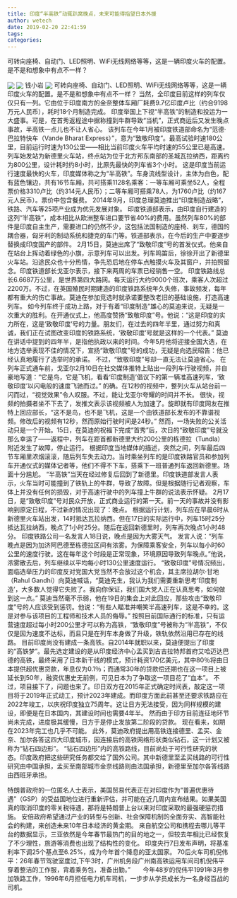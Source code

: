 ```yaml
---
title: 印度“半高铁”动辄趴窝晚点，未来可能得指望日本外援
author: wetech
date: 2019-02-20 22:41:59
tags: 
categories: 
---
```

可转向座椅、自动门、LED照明、WiFi无线网络等等，这是一辆印度火车的配置。是不是和想象中有点不一样？
<!-- more -->
<img align="center" border="0" src="https://imgcdn.yicai.com/uppics/images/2019/02/d8c635490d309cd015de29899c65789c.jpg" />
<img align="center" border="0" src="https://imgcdn.yicai.com/uppics/images/2019/02/055ba4851b771e06b0471bd674da9374.jpg" />
钱小岩
<img align="center" border="0" src="https://imgcdn.yicai.com/uppics/images/2019/02/75f5810af384a359dc58fbd354f4c1cc.jpg" />
可转向座椅、自动门、LED照明、WiFi无线网络等等，这是一辆印度火车的配置。是不是和想象中有点不一样？
当然，全印度目前这样的列车仅仅只有一列。它由位于印度南方的金奈整体车厢厂耗费9.7亿印度卢比（约合9198万元人民币），耗时18个月制造完成。
印度举国上下视“半高铁”的制造和投运为一大盛事。可是，在首秀返程途中据称撞到牛群导致“当机”，正式商运后又发生晚点事故，半高铁一点儿也不让人省心。
该列车在今年1月被印度铁道部命名为“范德·巴拉特快车（Vande Bharat Express）”，意为“致敬印度”。最高试验时速180公里，目前运行时速为130公里——相比当前印度火车平均时速的55公里已是高速。
列车始发站为新德里火车站，终点站为位于北方邦东南部的圣城瓦拉纳西，距离约为800公里，设计耗时约8小时，比原先最快的列车省3个小时。
这是印度当前运行速度最快的火车，印度媒体称之为“半高铁”。车身流线型设计，主体为白色，配有蓝色镶边，共有16节车厢，共可搭乘1128名乘客：一等车厢可乘坐52人，全程票价格3310卢比（约314元人民币）；二等车厢可搭乘78人，为1760卢比（约167元人民币）。票价中包含餐费。
2014年9月，印度总理莫迪推出“印度制造战略”，铁路、汽车等25项产业成为优先发展对象。
印度铁道部表示，由印度自行建造的这列“半高铁”，成本相比从欧洲整车进口要节省40%的费用。虽然列车80%的部件是印度自主生产，需要进口的仍然不少，这包括法国制造的座椅、刹车，德国的耦合器，匈牙利的制动系统和捷克的车门等。铁道部表示，在今后的生产中要逐步替换成印度国产的部件。
2月15日，莫迪出席了“致敬印度”号的首发仪式。他亲自在站台上挥动着绿色的小旗，示意列车可以出发。列车鸣笛后，徐徐开出了新德里火车站。沿途民众也十分热情，争先恐后地在停车点触摸火车及其窗户，并拍照留念。印度铁道部长戈亚尔表示，接下来两周的车票已经销售一空。
印度铁路线总长6.6687万公里，是世界第四大路网。每天运行大约9000个班次，乘客人次超过2200万。不过，在英国殖民时期建造的印度铁路系统年久失修，事故频发，每年都有重大的伤亡事故。莫迪在参加竞选时就承诺要整改老旧的基础设施，打造高速列车。
如今列车终于成功上路，对于有着“印度制造”雄心的莫迪来说，无疑是一次重大的胜利。在开通仪式上，他高度赞扬“致敬印度”号。他说：“这是印度的实力所在，这是‘致敬印度’号的力量。朋友们，在过去的四年半里，通过努力和真诚，我们正在试图改变印度的铁路系统，‘致敬印度’号就是这样的一个代表。”
莫迪在讲话中提到的四年半，是指他执政以来的时间。今年5月他将迎接全国大选，在地方选举表现不佳的情况下，宣扬“致敬印度”号的成功，无疑是向选民昭告：他已经认真地履行了选举时的承诺。
不过，“致敬印度”号却一直无法让莫迪省心。
在列车正式通车前，戈亚尔2月10日在社交媒体推特上贴出一段列车行驶视频，并自豪地写道：“它是鸟，它是飞机，看看‘印度制造’倡议下的第一辆准高速列车，‘致敬印度’以闪电般的速度飞驰而过。”
的确。在12秒的视频中，整列火车从站台前一闪而过，“视觉效果”令人叹服。不过，能让戈亚尔夸耀的时间并不长。
很快，视频的拍摄者坐不下去了，发推文表示该视频被人为加速了。旋即就有印度网友在推特上回应部长，“这不是鸟，也不是飞机，这是一个由铁道部长发布的不靠谱视频。修改后的视频有12秒，然而原始行驶时间是24秒。”
然而，一场失败的公关活动只是一个开始。15日，在莫迪的祝福下完成“首秀”后，次日的“致敬印度”号就没那么幸运了——返程中，列车在距首都新德里大约200公里的栋德拉（Tundla）附近发生了故障，停止运行。
根据印度当地媒体的描述，突然之间，列车最后四节车厢里浓烟滚滚，随后列车失去动力。当时乘坐列车的是印度铁路官员和参加列车开通仪式的媒体记者等，他们不得不下车，搭乘下一班普通列车返回新德里。场面十分尴尬。
“半高铁”当天在经过修复后回到了新德里。印度铁道部发言人表示，火车当时可能撞到了铁轨上的牛群，导致了故障。但是根据随行记者观察，车体上并没有任何的损毁，对于高速行驶中的列车撞上牛群的说法表示怀疑。
2月17日，是“致敬印度”号对民众开放，正式商业运行的第一天。前一天的事故并没有影响到原定日程，不过新的情况出现了：晚点。
根据运行计划，列车应在早晨6时从新德里火车站出发，14时抵达瓦拉纳西。但在17日的实际运行中，列车15时25分抵达瓦拉纳西，晚点了1小时25分。随后在返回新德里时，列车再次晚点1小时48分。
印度铁路公司一名发言人18日说，晚点是因为大雾天气。
发言人说：“列车晚点是因为加济阿巴德至栋德拉区间有浓雾。为保障乘客安全，列车以每小时60公里的速度行驶。这在每年这个时段是正常现象，环境原因导致列车晚点。”他说，浓雾散去后，列车继续以平均每小时130公里速度运行。
“致敬印度”号情况频出，面临选举压力的印度反对党国大党当然不会放过这个机会，其主席拉胡尔·甘地（Rahul Gandhi）向莫迪喊话，“莫迪先生，我认为我们需要重新思考‘印度制造’，大多数人觉得它失败了。我向你保证，我们国大党人正在认真思考，如何做到这一点。”
莫迪当然毫不示弱，他在19日的集会上对此回应，那些攻击“致敬印度”号的人应该受到惩罚。他说：“有些人瞄准并嘲笑半高速列车，这是不幸的。这是对参与该项目的工程师和技术人员的侮辱。”
按照目前国际通行的标准，只有运营速度超过每小时200公里才可以称为高铁，“致敬印度”号被称为“半高铁”，不仅仅是因为速度不达标，而且只是在列车本身做了升级，铁轨依然沿用已存在的线路。
目前印度尚没有建成一条高铁。自2014年就职以来，莫迪便提出了印度的“高铁梦”。最先选定建设的是从印度经济中心孟买到古吉拉特邦首府艾哈迈达巴德的高铁，最终采用了日本新干线的模式，预计耗资170亿美元，其中80％将由日本提供超优惠贷款，年息仅为0.1％；而通常30年的贷款偿还期也在这一项目上被延长到50年，融资优惠史无前例，可见日本为了争取这一项目花了“血本”。
不过，项目接下了，问题也来了。印日双方在2015年正式确定时间表，敲定这一项目将于2019年正式动工，预计2023年建成。而印度方面此前甚至还要求铁路应在2022年竣工，以庆祝印度独立75周年。这让日方无法接受，因为同样规模的建设，即便是在日本国内，其建设时间也需要4年半。
然而由于印方目前连征地环节尚未完成，进度极其缓慢，日方于是停止发放第二阶段的贷款。
现在看来，如期在2023年完工也几乎不可能。
此外，莫迪政府提出用高铁连接德里、孟买、金奈、加尔各答这四大印度城市，因连接后的高铁网络形状类似钻石，这一计划又被称为“钻石四边形”。
“钻石四边形”内的高铁路线，目前尚处于可行性研究的状态。印度政府把这些研究任务都交给了国外公司。其中新德里至孟买线路的可行性研究由中国承担，孟买至南部城市金奈线路则由法国承担，新德里至加尔各答线路由西班牙承担。
 
 
特朗普政府的一位匿名人士表示，美国贸易代表正在对印度作为“普遍优惠待遇”（GSP）的受益国地位进行重新评估，并可能在近几周内宣布结果。如果美国真的取消印度的零关税待遇，那将是特朗普上台以来对印度采取的最强硬惩罚措施。
安倍政府希望通过产业的转型与创新、社会保障机制的全面夯实、高智能社会的构建，来创造未来10年日本经济的黄金期。
来自航空公司和携程去哪儿等平台的数据显示，三亚依然是今年春节最热门的目的地之一，但较去年相比已经恢复了不少理性，旅游等消费也出现了结构性的变化。
印度央行7日发布声明，将基准利率下调25个基点至6.25%，成为今年首个降息的亚太国家。
70后火车司机倪伟平：26年春节驾驶室度过,下午3时，广州机务段广州南高铁运用车间司机倪伟平穿着整洁的工作服，背着乘务包，准备出勤。”　　今年48岁的倪伟平1991年3月参加铁路工作，1996年6月担任电力机车司机，一步步从学员成长为一名身经百战的司机。
